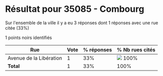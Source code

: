 # Résultat pour 35085 - Combourg

Sur l'ensemble de la ville il y a eu 3 réponses dont 1 réponses avec une rue citée (33%)

1 points noirs identifiés

| Rue | Vote | % réponses | % Nb rues cités|
|-----|------|------------|----------------|
| Avenue de la Libération | 1 | 33% | <img src="../../img/bar_100.gif" />&nbsp;100%|
| **Total** | 1 | 33% | 100%|
